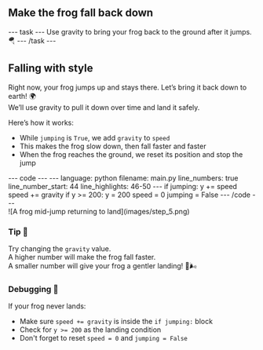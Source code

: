 <h2 class="c-project-heading--task">Make the frog fall back down</h2>
--- task ---
Use gravity to bring your frog back to the ground after it jumps. 🪂
--- /task ---

<h2 class="c-project-heading--explainer">Falling with style</h2>

Right now, your frog jumps up and stays there. Let’s bring it back down to earth! 🌍  
We’ll use gravity to pull it down over time and land it safely.

Here’s how it works:  
- While `jumping` is `True`, we add `gravity` to `speed`  
- This makes the frog slow down, then fall faster and faster  
- When the frog reaches the ground, we reset its position and stop the jump

<div class="c-project-code">
--- code ---
---
language: python
filename: main.py
line_numbers: true
line_number_start: 44
line_highlights: 46-50
---
    if jumping:
        y += speed
        speed += gravity
        if y >= 200:
            y = 200
            speed = 0
            jumping = False
--- /code ---
</div>

<div class="c-project-output">
![A frog mid-jump returning to land](images/step_5.png)
</div>

<div class="c-project-callout c-project-callout--tip">

### Tip 🌟

Try changing the `gravity` value. <br />
A higher number will make the frog fall faster. <br />
A smaller number will give your frog a gentler landing! 🐸🌬️

</div>

<div class="c-project-callout c-project-callout--debug">

### Debugging 🧰

If your frog never lands:<br />
- Make sure `speed += gravity` is inside the `if jumping:` block<br />
- Check for `y >= 200` as the landing condition<br />
- Don't forget to reset `speed = 0` and `jumping = False`

</div>